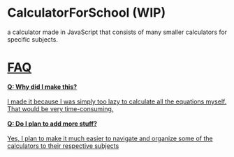 # CalculatorForSchool (WIP)
a calculator made in JavaScript that consists of many smaller calculators for specific subjects. <a href="https://childish-stephan.github.io/CalculatorForSchool/"> 

# FAQ
**Q: Why did I make this?** <br> <br>
I made it because I was simply too lazy to calculate all the equations myself. That would be very time-consuming. <br> <br>
**Q: Do I plan to add more stuff?** <br> <br>
Yes, I plan to make it much easier to navigate and organize some of the calculators to their respective subjects
